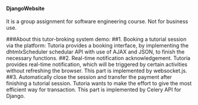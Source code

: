 #### DjangoWebsite

It is a group assignment for software engineering course. Not for business use.

###About this tutor-broking system demo:
##1. Booking a tutorial session via the platform:
Tutoria provides a booking interface, by implementing the dhtmlxScheduler schedular API with use of AJAX and JSON, to finish the necessary functions.
##2. Real-time notification acknowledgement.
Tutoria provides real-time notification, which will be triggered by certain activities without refreshing the browser. This part is implemented by websocket.js.
##3. Automatically close the session and transfer the payment after finishing a tutorial session.
Tutoria wants to make the effort to give the most efficient way for transaction. This part is implemented by Celery API for Django.
